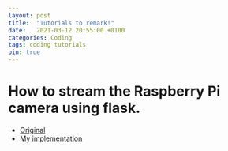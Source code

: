 ```yaml
---
layout: post
title:  "Tutorials to remark!"
date:   2021-03-12 20:55:00 +0100
categories: Coding
tags: coding tutorials
pin: true
---
```


# How to stream the Raspberry Pi camera using flask.

- [Original](https://blog.miguelgrinberg.com/post/video-streaming-with-flask)
- [My implementation](https://github.com/Brucknem/CameraPi)